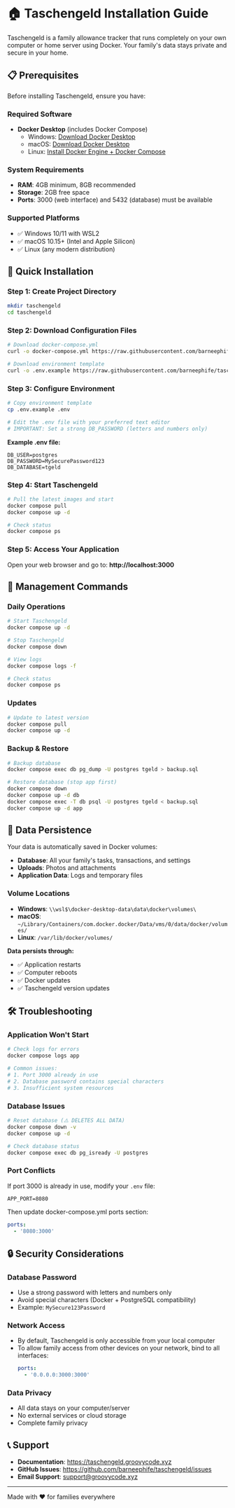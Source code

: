 # 🏠 Taschengeld Installation Guide

Taschengeld is a family allowance tracker that runs completely on your own computer or home server using Docker. Your family's data stays private and secure in your home.

## 📋 Prerequisites

Before installing Taschengeld, ensure you have:

### Required Software
- **Docker Desktop** (includes Docker Compose)
  - Windows: [Download Docker Desktop](https://docs.docker.com/desktop/install/windows-install/)
  - macOS: [Download Docker Desktop](https://docs.docker.com/desktop/install/mac-install/)
  - Linux: [Install Docker Engine + Docker Compose](https://docs.docker.com/engine/install/)

### System Requirements
- **RAM**: 4GB minimum, 8GB recommended
- **Storage**: 2GB free space
- **Ports**: 3000 (web interface) and 5432 (database) must be available

### Supported Platforms
- ✅ Windows 10/11 with WSL2
- ✅ macOS 10.15+ (Intel and Apple Silicon)
- ✅ Linux (any modern distribution)

## 🚀 Quick Installation

### Step 1: Create Project Directory
```bash
mkdir taschengeld
cd taschengeld
```

### Step 2: Download Configuration Files
```bash
# Download docker-compose.yml
curl -o docker-compose.yml https://raw.githubusercontent.com/barneephife/taschengeld/main/docker-compose.prod.yml

# Download environment template
curl -o .env.example https://raw.githubusercontent.com/barneephife/taschengeld/main/.env.example.prod
```

### Step 3: Configure Environment
```bash
# Copy environment template
cp .env.example .env

# Edit the .env file with your preferred text editor
# IMPORTANT: Set a strong DB_PASSWORD (letters and numbers only)
```

**Example .env file:**
```env
DB_USER=postgres
DB_PASSWORD=MySecurePassword123
DB_DATABASE=tgeld
```

### Step 4: Start Taschengeld
```bash
# Pull the latest images and start
docker compose pull
docker compose up -d

# Check status
docker compose ps
```

### Step 5: Access Your Application
Open your web browser and go to: **http://localhost:3000**

## 🔧 Management Commands

### Daily Operations
```bash
# Start Taschengeld
docker compose up -d

# Stop Taschengeld
docker compose down

# View logs
docker compose logs -f

# Check status
docker compose ps
```

### Updates
```bash
# Update to latest version
docker compose pull
docker compose up -d
```

### Backup & Restore
```bash
# Backup database
docker compose exec db pg_dump -U postgres tgeld > backup.sql

# Restore database (stop app first)
docker compose down
docker compose up -d db
docker compose exec -T db psql -U postgres tgeld < backup.sql
docker compose up -d app
```

## 📁 Data Persistence

Your data is automatically saved in Docker volumes:
- **Database**: All your family's tasks, transactions, and settings
- **Uploads**: Photos and attachments
- **Application Data**: Logs and temporary files

### Volume Locations
- **Windows**: `\\wsl$\docker-desktop-data\data\docker\volumes\`
- **macOS**: `~/Library/Containers/com.docker.docker/Data/vms/0/data/docker/volumes/`
- **Linux**: `/var/lib/docker/volumes/`

**Data persists through:**
- ✅ Application restarts
- ✅ Computer reboots
- ✅ Docker updates
- ✅ Taschengeld version updates

## 🛠️ Troubleshooting

### Application Won't Start
```bash
# Check logs for errors
docker compose logs app

# Common issues:
# 1. Port 3000 already in use
# 2. Database password contains special characters
# 3. Insufficient system resources
```

### Database Issues
```bash
# Reset database (⚠️ DELETES ALL DATA)
docker compose down -v
docker compose up -d

# Check database status
docker compose exec db pg_isready -U postgres
```

### Port Conflicts
If port 3000 is already in use, modify your `.env` file:
```env
APP_PORT=8080
```

Then update docker-compose.yml ports section:
```yaml
ports:
  - '8080:3000'
```

## 🔒 Security Considerations

### Database Password
- Use a strong password with letters and numbers only
- Avoid special characters (Docker + PostgreSQL compatibility)
- Example: `MySecure123Password`

### Network Access
- By default, Taschengeld is only accessible from your local computer
- To allow family access from other devices on your network, bind to all interfaces:
  ```yaml
  ports:
    - '0.0.0.0:3000:3000'
  ```

### Data Privacy
- All data stays on your computer/server
- No external services or cloud storage
- Complete family privacy

## 📞 Support

- **Documentation**: https://taschengeld.groovycode.xyz
- **GitHub Issues**: https://github.com/barneephife/taschengeld/issues
- **Email Support**: support@groovycode.xyz

---

Made with ❤️ for families everywhere